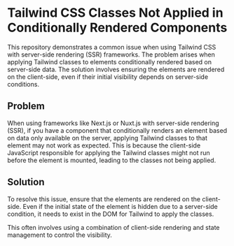 # Tailwind CSS Classes Not Applied in Conditionally Rendered Components

This repository demonstrates a common issue when using Tailwind CSS with server-side rendering (SSR) frameworks.  The problem arises when applying Tailwind classes to elements conditionally rendered based on server-side data.  The solution involves ensuring the elements are rendered on the client-side, even if their initial visibility depends on server-side conditions.

## Problem

When using frameworks like Next.js or Nuxt.js with server-side rendering (SSR), if you have a component that conditionally renders an element based on data only available on the server, applying Tailwind classes to that element may not work as expected. This is because the client-side JavaScript responsible for applying the Tailwind classes might not run before the element is mounted, leading to the classes not being applied.

## Solution

To resolve this issue, ensure that the elements are rendered on the client-side.  Even if the initial state of the element is hidden due to a server-side condition, it needs to exist in the DOM for Tailwind to apply the classes.

This often involves using a combination of client-side rendering and state management to control the visibility.